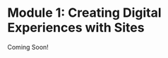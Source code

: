 # Module 1: Creating Digital Experiences with Sites

Coming Soon!

<!--

<div class="ahead">
<h4>Learning Objectives</h4>
    <ul>
        <li>Understand what Sites are in Liferay DXP</li>
        <li>Understand how to add Pages and create Page Templates</li>
        <li>Learn what Site Templates are and how to use them</li>
        <li>Learn how to manage Sites and configure Site Settings</li>
    </ul>

<h4>Tasks to Accomplish</h4>
<ul>
    <li>Start an instance of Liferay DXP</li>
    <li>Add pages to the default site</li>
    <li>Create a landing page template to be used across the platform</li>
    <li>Create a site template to rapidly add similar sites to the platform</li>
    <li>Manage site configurations</li>
</ul>

<h4>Exercise Prerequisites</h4>
<ul>
<li>Docker Desktop installed for your device:
    <ul>    
        <li> Windows: <a href="https://docs.docker.com/docker-for-windows/install/">https://docs.docker.com/docker-for-windows/install/</a></li>
        <li> OSX: <a href="https://docs.docker.com/docker-for-mac/install/">https://docs.docker.com/docker-for-mac/install/</a></li>
        <li> Linux: <a href="https://docs.docker.com/install/linux/docker-ce/ubuntu/">https://docs.docker.com/install/linux/docker-ce/ubuntu/</a></li>
    </ul>
	<li>Unzipped module exercise files in the following folder structure:
	<ul>	
		<li> Windows: <code>C:\liferay</code></li>
		<li> Unix Systems: <code>[user-home]/liferay</code></li>
	</ul>
</ul>
</div>

-->